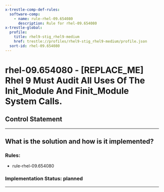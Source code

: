 ```yaml
---
x-trestle-comp-def-rules:
  software-comp:
    - name: rule-rhel-09.654080
      description: Rule for rhel-09.654080
x-trestle-global:
  profile:
    title: rhel9-stig_rhel9-medium
    href: trestle://profiles/rhel9-stig_rhel9-medium/profile.json
  sort-id: rhel-09.654080
---
```


# rhel-09.654080 - \[REPLACE_ME\] Rhel 9 Must Audit All Uses Of The Init_Module And Finit_Module System Calls.

## Control Statement

______________________________________________________________________

## What is the solution and how is it implemented?

<!-- For implementation status enter one of: implemented, partial, planned, alternative, not-applicable -->

<!-- Note that the list of rules under ### Rules: is read-only and changes will not be captured after assembly to JSON -->

<!-- Add control implementation description here for control: rhel-09.654080 -->

### Rules:

  - rule-rhel-09.654080

### Implementation Status: planned

______________________________________________________________________
